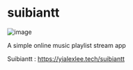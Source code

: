 # suibiantt
![image](https://github.com/yialexlee/suibiantt/blob/main/example.png)

A simple online music playlist stream app

Suibiantt : https://yialexlee.tech/suibiantt
